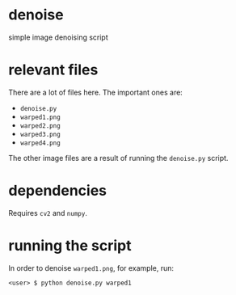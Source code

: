 # denoise
simple image denoising script

# relevant files

There are a lot of files here. The important ones are:

- `denoise.py`
- `warped1.png`
- `warped2.png`
- `warped3.png`
- `warped4.png`

The other image files are a result of running the `denoise.py` script.

# dependencies

Requires `cv2` and `numpy`.

# running the script

In order to denoise `warped1.png`, for example, run:
```
<user> $ python denoise.py warped1
```
